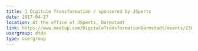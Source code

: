 ```yaml
---
title: 1 Digitale Transformation / sponsored by JSperts
date: 2017-04-27
location: At the office of JSperts, Darmstadt
link: https://www.meetup.com/DigitaleTransformationDarmstadt/events/238059264/
usergroup: dtda
type: usergroup
---
```

